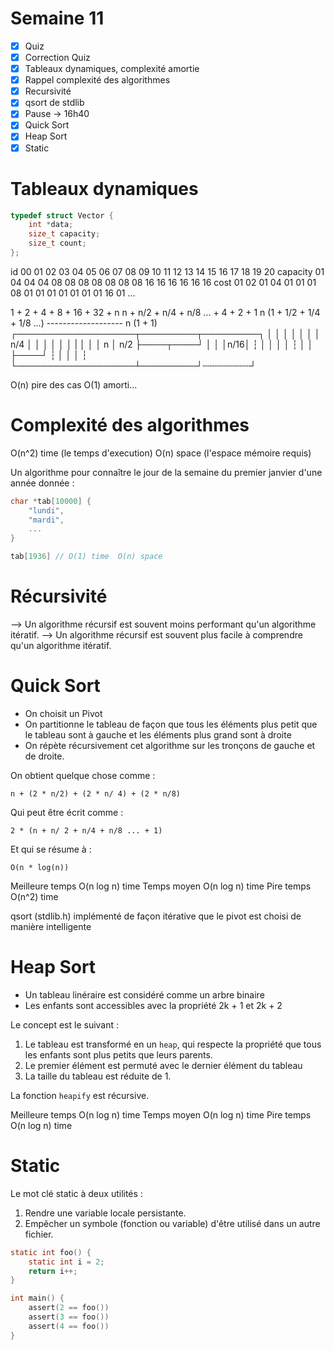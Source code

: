 # Semaine 11

- [x] Quiz
- [x] Correction Quiz
- [x] Tableaux dynamiques, complexité amortie
- [x] Rappel complexité des algorithmes
- [x] Recursivité
- [x] qsort de stdlib
- [x] Pause -> 16h40
- [x] Quick Sort
- [x] Heap Sort
- [x] Static

# Tableaux dynamiques

```c
typedef struct Vector {
    int *data;
    size_t capacity;
    size_t count;
};
```

id       00 01 02 03 04 05 06 07 08 09 10 11 12 13 14 15 16 17 18 19 20
capacity 01 04 04 04 08 08 08 08 08 08 08 16 16 16 16 16 16
cost     01 02 01 04 01 01 01 08 01 01 01 01 01 01 01 16 01 ...

1 + 2 + 4 + 8 + 16 + 32 + n
n + n/2 + n/4 + n/8 ... + 4 + 2 + 1
n (1 + 1/2 + 1/4 + 1/8 ...)
       -------------------
n (1 + 1)
┌───────────────────┬─────────┬─────────┐
│                   │         │         │
│                   │         │   n/4   │
│                   │         │         │
│                   |         │         │
│         n         │   n/2   ├────┬────┘
│                   │         │n/16│    ┆
│                   │         │    │    ┆
│                   │         ├────┘    ┆
│                   │         │         ┆
└───────────────────┴─────────┘┄┄┄┄┄┄┄┄┄┘

O(n) pire des cas
O(1) amorti...

# Complexité des algorithmes

O(n^2) time   (le temps d'execution)
O(n)   space  (l'espace mémoire requis)

Un algorithme pour connaître le jour de la semaine du premier janvier d'une année donnée :

```c
char *tab[10000] {
    "lundi",
    "mardi",
    ...
}

tab[1936] // O(1) time  O(n) space
```



# Récursivité

--> Un algorithme récursif est souvent moins performant qu'un algorithme itératif.
--> Un algorithme récursif est souvent plus facile à comprendre qu'un algorithme itératif.

# Quick Sort

- On choisit un Pivot
- On partitionne le tableau de façon que tous les éléments plus petit que le tableau sont à gauche et les éléments plus grand sont à droite
- On répète récursivement cet algorithme sur les tronçons de gauche et de droite.

On obtient quelque chose comme :

    n + (2 * n/2) + (2 * n/ 4) + (2 * n/8)

Qui peut être écrit comme :

    2 * (n + n/ 2 + n/4 + n/8 ... + 1)

Et qui se résume à :

    O(n * log(n))

Meilleure temps O(n log n) time
Temps moyen     O(n log n) time
Pire temps      O(n^2) time

qsort (stdlib.h) implémenté de façon itérative
que le pivot est choisi de manière intelligente

# Heap Sort

- Un tableau linéraire est considéré comme un arbre binaire
- Les enfants sont accessibles avec la propriété 2k + 1 et 2k + 2

Le concept est le suivant :

1. Le tableau est transformé en un `heap`, qui respecte la propriété que tous les enfants sont plus petits que leurs parents.
2. Le premier élément est permuté avec le dernier élément du tableau
3. La taille du tableau est réduite de 1.

La fonction `heapify` est récursive.

Meilleure temps O(n log n) time
Temps moyen     O(n log n) time
Pire temps      O(n log n) time

# Static

Le mot clé static à deux utilités :

1. Rendre une variable locale persistante.
2. Empêcher un symbole (fonction ou variable) d'être utilisé dans un autre fichier.

```c
static int foo() {
    static int i = 2;
    return i++;
}

int main() {
    assert(2 == foo())
    assert(3 == foo())
    assert(4 == foo())
}
```

